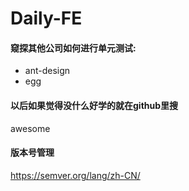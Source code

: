 # Daily-FE

#### 窥探其他公司如何进行单元测试:
* ant-design
* egg

#### 以后如果觉得没什么好学的就在github里搜
awesome

#### 版本号管理
https://semver.org/lang/zh-CN/

